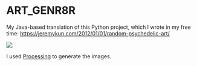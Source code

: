 # ART_GENR8R

My Java-based translation of this Python project, which I wrote in my free time: https://jeremykun.com/2012/01/01/random-psychedelic-art/

![](https://github.com/ART_GENR8R/examples/20172901_125548-0800.png)

I used [Processing](https://processing.org/) to generate the images.

